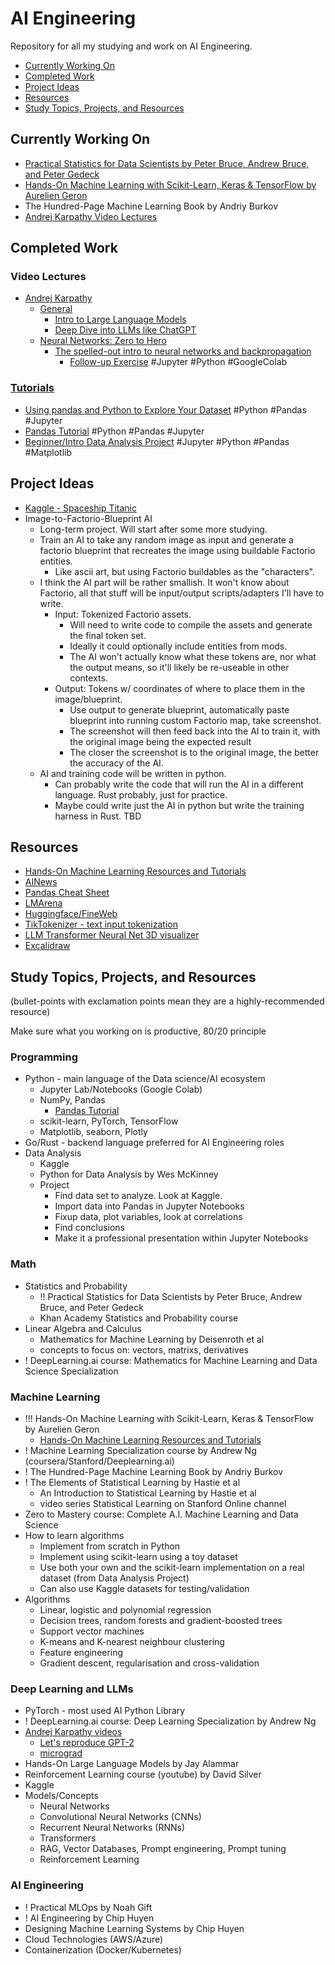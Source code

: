 # AI Engineering

Repository for all my studying and work on AI Engineering.

- [Currently Working On](#currently-working-on)
- [Completed Work](#completed-work)
- [Project Ideas](#project-ideas)
- [Resources](#resources)
- [Study Topics, Projects, and Resources](#Study-Topics-Projects-and-Resources)

## Currently Working On

- [Practical Statistics for Data Scientists by Peter Bruce, Andrew Bruce, and Peter Gedeck](https://github.com/wdorsey/wdorsey-ai-engineering/tree/master/Practical%20Statistics%20for%20Data%20Scientists)
- [Hands-On Machine Learning with Scikit-Learn, Keras & TensorFlow by Aurelien Geron](https://github.com/wdorsey/wdorsey-ai-engineering/tree/master/Hands-On%20Machine%20Learning)
- The Hundred-Page Machine Learning Book by Andriy Burkov
- [Andrej Karpathy Video Lectures](https://github.com/wdorsey/wdorsey-ai-engineering/tree/master/Andrej%20Karpathy%20Video%20Lectures)

## Completed Work

### Video Lectures

- [Andrej Karpathy](https://github.com/wdorsey/wdorsey-ai-engineering/tree/master/Andrej%20Karpathy%20Video%20Lectures)
	- [General](https://www.youtube.com/playlist?list=PLAqhIrjkxbuW9U8-vZ_s_cjKPT_FqRStI)
		-  [Intro to Large Language Models](https://www.youtube.com/watch?v=zjkBMFhNj_g)
		-  [Deep Dive into LLMs like ChatGPT](https://www.youtube.com/watch?v=7xTGNNLPyMI)
	-  [Neural Networks: Zero to Hero](https://www.youtube.com/playlist?list=PLAqhIrjkxbuWI23v9cThsA9GvCAUhRvKZ)
		-  [The spelled-out intro to neural networks and backpropagation](https://www.youtube.com/watch?v=VMj-3S1tku0)
			-  [Follow-up Exercise](https://github.com/wdorsey/wdorsey-ai-engineering/tree/master/Andrej%20Karpathy%20Video%20Lectures#follow-up-exercise-to-the-andrej-karpathy-video-the-spelled-out-intro-to-neural-networks-and-backpropagation) #Jupyter #Python #GoogleColab

### [Tutorials](https://github.com/wdorsey/wdorsey-ai-engineering/tree/master/Tutorials)

- [Using pandas and Python to Explore Your Dataset](https://realpython.com/pandas-python-explore-dataset/) #Python #Pandas #Jupyter
- [Pandas Tutorial](https://github.com/wdorsey/wdorsey-ai-engineering/tree/master/Tutorials/pandas-tutorial) #Python #Pandas #Jupyter
- [Beginner/Intro Data Analysis Project](https://github.com/wdorsey/wdorsey-ai-engineering/tree/master/Tutorials/jupyter-python-beginner-tutorial) #Jupyter #Python #Pandas #Matplotlib

## Project Ideas
- [Kaggle - Spaceship Titanic](https://www.kaggle.com/competitions/spaceship-titanic/overview)
- Image-to-Factorio-Blueprint AI
	- Long-term project. Will start after some more studying.
	- Train an AI to take any random image as input and generate a factorio blueprint that recreates the image using buildable Factorio entities.
		- Like ascii art, but using Factorio buildables as the "characters".
	- I think the AI part will be rather smallish. It won't know about Factorio, all that stuff will be input/output scripts/adapters I'll have to write.
		- Input: Tokenized Factorio assets.
			- Will need to write code to compile the assets and generate the final token set. 
			- Ideally it could optionally include entities from mods.
			- The AI won't actually know what these tokens are, nor what the output means, so it'll likely be re-useable in other contexts.
		- Output: Tokens w/ coordinates of where to place them in the image/blueprint.
			- Use output to generate blueprint, automatically paste blueprint into running custom Factorio map, take screenshot.
			- The screenshot will then feed back into the AI to train it, with the original image being the expected result
			- The closer the screenshot is to the original image, the better the accuracy of the AI.
	- AI and training code will be written in python. 
		- Can probably write the code that will run the AI in a different language. Rust probably, just for practice.
		- Maybe could write just the AI in python but write the training harness in Rust. TBD

## Resources

- [Hands-On Machine Learning Resources and Tutorials](https://colab.research.google.com/github/ageron/handson-ml3/blob/main/index.ipynb)
- [AINews](https://news.smol.ai/)
- [Pandas Cheat Sheet](https://pandas.pydata.org/Pandas_Cheat_Sheet.pdf)
- [LMArena](https://lmarena.ai/leaderboard/)
- [Huggingface/FineWeb](https://huggingface.co/spaces/HuggingFaceFW/blogpost-fineweb-v1)
- [TikTokenizer - text input tokenization](https://tiktokenizer.vercel.app/)
- [LLM Transformer Neural Net 3D visualizer](https://bbycroft.net/llm)
- [Excalidraw](https://excalidraw.com/)

## Study Topics, Projects, and Resources

(bullet-points with exclamation points mean they are a highly-recommended resource)

Make sure what you working on is productive, 80/20 principle

### Programming

- Python - main language of the Data science/AI ecosystem
	- Jupyter Lab/Notebooks (Google Colab)
	- NumPy, Pandas
		- [Pandas Tutorial](https://pandas.pydata.org/docs/getting_started/intro_tutorials/)
	- scikit-learn, PyTorch, TensorFlow
	- Matplotlib, seaborn, Plotly
- Go/Rust - backend language preferred for AI Engineering roles
- Data Analysis
	- Kaggle
	- Python for Data Analysis by Wes McKinney
	- Project
		- Find data set to analyze. Look at Kaggle.
		- Import data into Pandas in Jupyter Notebooks
		- Fixup data, plot variables, look at correlations
		- Find conclusions
		- Make it a professional presentation within Jupyter Notebooks

### Math

- Statistics and Probability
	- !! Practical Statistics for Data Scientists by Peter Bruce, Andrew Bruce, and Peter Gedeck
	- Khan Academy Statistics and Probability course
- Linear Algebra and Calculus
	- Mathematics for Machine Learning by Deisenroth et al
	- concepts to focus on: vectors, matrixs, derivatives
- ! DeepLearning.ai course: Mathematics for Machine Learning and Data Science Specialization

### Machine Learning

- !!! Hands-On Machine Learning with Scikit-Learn, Keras & TensorFlow by Aurelien Geron
	- [Hands-On Machine Learning Resources and Tutorials](https://colab.research.google.com/github/ageron/handson-ml3/blob/main/index.ipynb)
- ! Machine Learning Specialization course by Andrew Ng (coursera/Stanford/Deeplearning.ai)
- ! The Hundred-Page Machine Learning Book by Andriy Burkov
- ! The Elements of Statistical Learning by Hastie et al
	- An Introduction to Statistical Learning by Hastie et al
	- video series Statistical Learning on Stanford Online channel
- Zero to Mastery course: Complete A.I. Machine Learning and Data Science
- How to learn algorithms
	- Implement from scratch in Python
	- Implement using scikit-learn using a toy dataset
	- Use both your own and the scikit-learn implementation on a real dataset (from Data Analysis Project)
	- Can also use Kaggle datasets for testing/validation 
- Algorithms
	- Linear, logistic and polynomial regression
	- Decision trees, random forests and gradient-boosted trees
	- Support vector machines
	- K-means and K-nearest neighbour clustering
	- Feature engineering
	- Gradient descent, regularisation and cross-validation

### Deep Learning and LLMs

- PyTorch - most used AI Python Library
- ! DeepLearning.ai course: Deep Learning Specialization by Andrew Ng
- [Andrej Karpathy videos](https://www.youtube.com/@AndrejKarpathy/videos)
	- [Let's reproduce GPT-2](https://github.com/karpathy/llm.c/discussions/677)
	- [micrograd](https://github.com/karpathy/micrograd)
- Hands-On Large Language Models by Jay Alammar
- Reinforcement Learning course (youtube) by David Silver
- Kaggle
- Models/Concepts
	- Neural Networks
	- Convolutional Neural Networks (CNNs)
	- Recurrent Neural Networks (RNNs)
	- Transformers
	- RAG, Vector Databases, Prompt engineering, Prompt tuning
	- Reinforcement Learning

### AI Engineering

- ! Practical MLOps by Noah Gift
- ! AI Engineering by Chip Huyen
- Designing Machine Learning Systems by Chip Huyen
- Cloud Technologies (AWS/Azure)
- Containerization (Docker/Kubernetes)